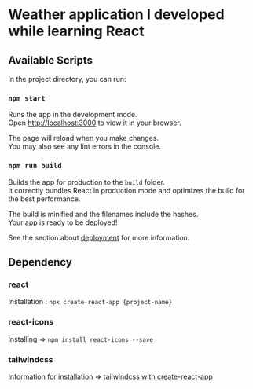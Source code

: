# Weather application I developed while learning React

## Available Scripts

In the project directory, you can run:

### `npm start`

Runs the app in the development mode.\
Open [http://localhost:3000](http://localhost:3000) to view it in your browser.

The page will reload when you make changes.\
You may also see any lint errors in the console.

### `npm run build`

Builds the app for production to the `build` folder.\
It correctly bundles React in production mode and optimizes the build for the best performance.

The build is minified and the filenames include the hashes.\
Your app is ready to be deployed!

See the section about [deployment](https://facebook.github.io/create-react-app/docs/deployment) for more information.

## Dependency

### react
Installation : `npx create-react-app {project-name}`

### react-icons
İnstalling => `npm install react-icons --save`

### tailwindcss
Information for installation => [tailwindcss with create-react-app](https://tailwindcss.com/docs/guides/create-react-app)

